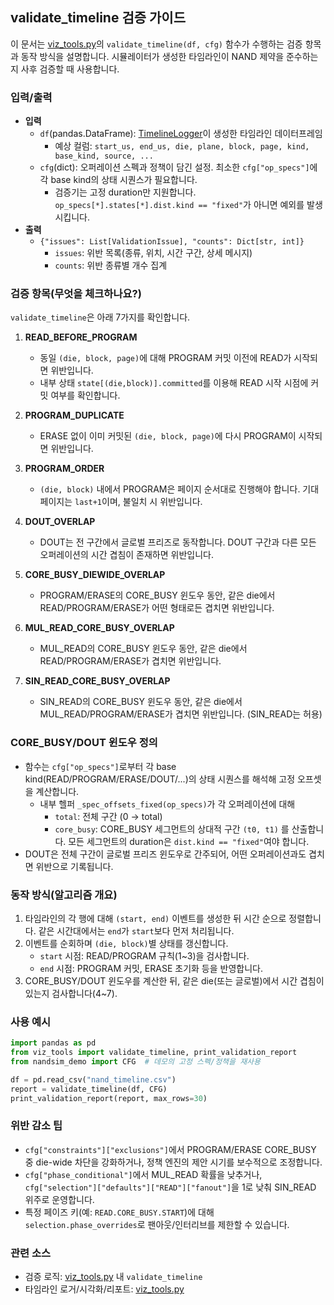 ## validate_timeline 검증 가이드

이 문서는 [viz_tools.py](mdc:viz_tools.py)의 `validate_timeline(df, cfg)` 함수가 수행하는 검증 항목과 동작 방식을 설명합니다. 시뮬레이터가 생성한 타임라인이 NAND 제약을 준수하는지 사후 검증할 때 사용합니다.

### 입력/출력
- **입력**
  - `df`(pandas.DataFrame): [TimelineLogger](mdc:viz_tools.py)이 생성한 타임라인 데이터프레임
    - 예상 컬럼: `start_us, end_us, die, plane, block, page, kind, base_kind, source, ...`
  - `cfg`(dict): 오퍼레이션 스펙과 정책이 담긴 설정. 최소한 `cfg["op_specs"]`에 각 base kind의 상태 시퀀스가 필요합니다.
    - 검증기는 고정 duration만 지원합니다. `op_specs[*].states[*].dist.kind == "fixed"`가 아니면 예외를 발생시킵니다.
- **출력**
  - `{"issues": List[ValidationIssue], "counts": Dict[str, int]}`
    - `issues`: 위반 목록(종류, 위치, 시간 구간, 상세 메시지)
    - `counts`: 위반 종류별 개수 집계

### 검증 항목(무엇을 체크하나요?)
`validate_timeline`은 아래 7가지를 확인합니다.

1) **READ_BEFORE_PROGRAM**
   - 동일 `(die, block, page)`에 대해 PROGRAM 커밋 이전에 READ가 시작되면 위반입니다.
   - 내부 상태 `state[(die,block)].committed`를 이용해 READ 시작 시점에 커밋 여부를 확인합니다.

2) **PROGRAM_DUPLICATE**
   - ERASE 없이 이미 커밋된 `(die, block, page)`에 다시 PROGRAM이 시작되면 위반입니다.

3) **PROGRAM_ORDER**
   - `(die, block)` 내에서 PROGRAM은 페이지 순서대로 진행해야 합니다. 기대 페이지는 `last+1`이며, 불일치 시 위반입니다.

4) **DOUT_OVERLAP**
   - DOUT는 전 구간에서 글로벌 프리즈로 동작합니다. DOUT 구간과 다른 모든 오퍼레이션의 시간 겹침이 존재하면 위반입니다.

5) **CORE_BUSY_DIEWIDE_OVERLAP**
   - PROGRAM/ERASE의 CORE_BUSY 윈도우 동안, 같은 die에서 READ/PROGRAM/ERASE가 어떤 형태로든 겹치면 위반입니다.

6) **MUL_READ_CORE_BUSY_OVERLAP**
   - MUL_READ의 CORE_BUSY 윈도우 동안, 같은 die에서 READ/PROGRAM/ERASE가 겹치면 위반입니다.

7) **SIN_READ_CORE_BUSY_OVERLAP**
   - SIN_READ의 CORE_BUSY 윈도우 동안, 같은 die에서 MUL_READ/PROGRAM/ERASE가 겹치면 위반입니다. (SIN_READ는 허용)

### CORE_BUSY/DOUT 윈도우 정의
- 함수는 `cfg["op_specs"]`로부터 각 base kind(READ/PROGRAM/ERASE/DOUT/...)의 상태 시퀀스를 해석해 고정 오프셋을 계산합니다.
  - 내부 헬퍼 `_spec_offsets_fixed(op_specs)`가 각 오퍼레이션에 대해
    - `total`: 전체 구간 (0 → total)
    - `core_busy`: CORE_BUSY 세그먼트의 상대적 구간 `(t0, t1)`
    를 산출합니다. 모든 세그먼트의 duration은 `dist.kind == "fixed"`여야 합니다.
- DOUT은 전체 구간이 글로벌 프리즈 윈도우로 간주되어, 어떤 오퍼레이션과도 겹치면 위반으로 기록됩니다.

### 동작 방식(알고리즘 개요)
1. 타임라인의 각 행에 대해 `(start, end)` 이벤트를 생성한 뒤 시간 순으로 정렬합니다. 같은 시간대에서는 `end`가 `start`보다 먼저 처리됩니다.
2. 이벤트를 순회하며 `(die, block)`별 상태를 갱신합니다.
   - `start` 시점: READ/PROGRAM 규칙(1~3)을 검사합니다.
   - `end` 시점: PROGRAM 커밋, ERASE 초기화 등을 반영합니다.
3. CORE_BUSY/DOUT 윈도우를 계산한 뒤, 같은 die(또는 글로벌)에서 시간 겹침이 있는지 검사합니다(4~7).

### 사용 예시
```python
import pandas as pd
from viz_tools import validate_timeline, print_validation_report
from nandsim_demo import CFG  # 데모의 고정 스펙/정책을 재사용

df = pd.read_csv("nand_timeline.csv")
report = validate_timeline(df, CFG)
print_validation_report(report, max_rows=30)
```

### 위반 감소 팁
- `cfg["constraints"]["exclusions"]`에서 PROGRAM/ERASE CORE_BUSY 중 die-wide 차단을 강화하거나, 정책 엔진의 제안 시기를 보수적으로 조정합니다.
- `cfg["phase_conditional"]`에서 MUL_READ 확률을 낮추거나, `cfg["selection"]["defaults"]["READ"]["fanout"]`을 1로 낮춰 SIN_READ 위주로 운영합니다.
- 특정 페이즈 키(예: `READ.CORE_BUSY.START`)에 대해 `selection.phase_overrides`로 팬아웃/인터리브를 제한할 수 있습니다.

### 관련 소스
- 검증 로직: [viz_tools.py](mdc:viz_tools.py) 내 `validate_timeline`
- 타임라인 로거/시각화/리포트: [viz_tools.py](mdc:viz_tools.py)


